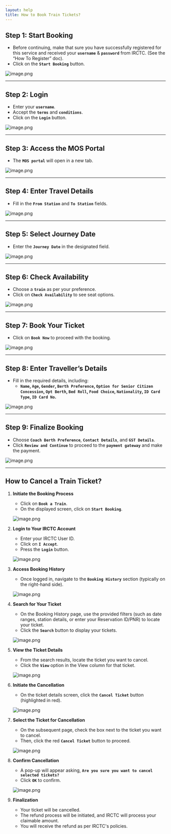 ```yaml
---
layout: help
title: How to Book Train Tickets?
---
```


## **Step 1: Start Booking**

- Before continuing, make that sure you have successfully registered for this service and received your **`username`** & **`password`** from IRCTC. (See the “How To Register” doc).
- Click on the **`Start Booking`** button.

![image.png](How%20to%20Book%20Train%20Tickets%201aba18d6713a803db32ed48f7f9ebc9d/43701b6b-009c-43dc-afe3-c097319304be.png)

---

## **Step 2: Login**

- Enter your **`username`**.
- Accept the **`terms`** and **`conditions`**.
- Click on the **`Login`** button.

![image.png](How%20to%20Book%20Train%20Tickets%201aba18d6713a803db32ed48f7f9ebc9d/image.png)

---

## **Step 3: Access the MOS Portal**

- The **`MOS portal`** will open in a new tab.

![image.png](How%20to%20Book%20Train%20Tickets%201aba18d6713a803db32ed48f7f9ebc9d/image%201.png)

---

## **Step 4: Enter Travel Details**

- Fill in the **`From Station`** and **`To Station`** fields.

![image.png](How%20to%20Book%20Train%20Tickets%201aba18d6713a803db32ed48f7f9ebc9d/image%202.png)

---

## **Step 5: Select Journey Date**

- Enter the **`Journey Date`** in the designated field.

![image.png](How%20to%20Book%20Train%20Tickets%201aba18d6713a803db32ed48f7f9ebc9d/image%203.png)

---

## **Step 6: Check Availability**

- Choose a **`train`** as per your preference.
- Click on **`Check Availability`** to see seat options.

![image.png](How%20to%20Book%20Train%20Tickets%201aba18d6713a803db32ed48f7f9ebc9d/image%204.png)

---

## **Step 7: Book Your Ticket**

- Click on **`Book Now`** to proceed with the booking.

![image.png](How%20to%20Book%20Train%20Tickets%201aba18d6713a803db32ed48f7f9ebc9d/image%205.png)

---

## **Step 8: Enter Traveller’s Details**

- Fill in the required details, including:
    - **`Name`, `Age`, `Gender`, `Berth Preference`, `Option for Senior Citizen Concession`, `Opt Berth`, `Bed Roll`, `Food Choice`, `Nationality`, `ID Card Type`, `ID Card No`.**

![image.png](How%20to%20Book%20Train%20Tickets%201aba18d6713a803db32ed48f7f9ebc9d/image%206.png)

---

## **Step 9: Finalize Booking**

- Choose **`Coach Berth Preference`**, **`Contact Details`**, and **`GST Details`**.
- Click **`Review and Continue`** to proceed to the **`payment gateway`** and make the payment.

![image.png](How%20to%20Book%20Train%20Tickets%201aba18d6713a803db32ed48f7f9ebc9d/image%207.png)

---

## How to Cancel a Train Ticket?

1. **Initiate the Booking Process**
    - Click on **`Book a Train`**.
    - On the displayed screen, click on **`Start Booking`**.
    
    ![image.png](How%20to%20Book%20Train%20Tickets%201aba18d6713a803db32ed48f7f9ebc9d/image%208.png)
    
2. **Login to Your IRCTC Account**
    - Enter your IRCTC User ID.
    - Click on **`I Accept`**.
    - Press the **`Login`** button.
    
    ![image.png](How%20to%20Book%20Train%20Tickets%201aba18d6713a803db32ed48f7f9ebc9d/image%209.png)
    
3. **Access Booking History**
    - Once logged in, navigate to the **`Booking History`** section (typically on the right-hand side).
    
    ![image.png](How%20to%20Book%20Train%20Tickets%201aba18d6713a803db32ed48f7f9ebc9d/image%2010.png)
    
4. **Search for Your Ticket**
    - On the Booking History page, use the provided filters (such as date ranges, station details, or enter your Reservation ID/PNR) to locate your ticket.
    - Click the **`Search`** button to display your tickets.
    
    ![image.png](How%20to%20Book%20Train%20Tickets%201aba18d6713a803db32ed48f7f9ebc9d/image%2011.png)
    
5. **View the Ticket Details**
    - From the search results, locate the ticket you want to cancel.
    - Click the **`View`** option in the View column for that ticket.
    
    ![image.png](How%20to%20Book%20Train%20Tickets%201aba18d6713a803db32ed48f7f9ebc9d/image%2012.png)
    
6. **Initiate the Cancellation**
    - On the ticket details screen, click the **`Cancel Ticket`** button (highlighted in red).
    
    ![image.png](How%20to%20Book%20Train%20Tickets%201aba18d6713a803db32ed48f7f9ebc9d/image%2013.png)
    
7. **Select the Ticket for Cancellation**
    - On the subsequent page, check the box next to the ticket you want to cancel.
    - Then, click the red **`Cancel Ticket`** button to proceed.
    
    ![image.png](How%20to%20Book%20Train%20Tickets%201aba18d6713a803db32ed48f7f9ebc9d/image%2014.png)
    
8. **Confirm Cancellation**
    - A pop-up will appear asking, **`Are you sure you want to cancel selected tickets?`**
    - Click **`OK`** to confirm.
    
    ![image.png](How%20to%20Book%20Train%20Tickets%201aba18d6713a803db32ed48f7f9ebc9d/image%2015.png)
    
9. **Finalization**
    - Your ticket will be cancelled.
    - The refund process will be initiated, and IRCTC will process your claimable amount.
    - You will receive the refund as per IRCTC's policies.